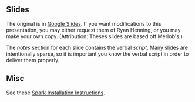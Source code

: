 ## Slides

The original is in [Google Slides](https://docs.google.com/presentation/d/1UJ6VuCts1Po6sQGrAxYoo6f5hlqu-v6qYLdeW_gZp9k/edit?usp=sharing). If you want modifications to this presentation, you may either request them of Ryan Henning, or you may make your own copy. (Attribution: Theses slides are based off Merlob's.)

The *notes* section for each slide contains the verbal *script*. Many slides are intentionally sparse, so it is important you know the verbal script in order to deliver them properly.

## Misc

See these [Spark Installation Instructions](https://github.com/zipfian/spark-install).

